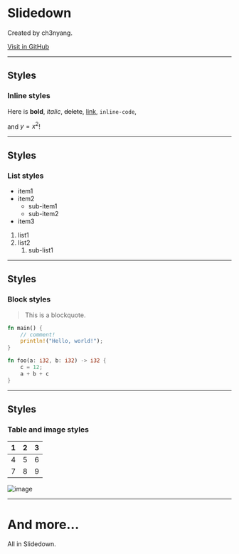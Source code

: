 <summary-page>

# Slidedown

<remark>Created by ch3nyang.</remark>

<remark>[Visit in GitHub](https://github.com/WCY-dt/Slidedown)</remark>

</summary-page>

---

## Styles

### Inline styles

Here is **bold**, *italic*, ~~delete~~, [link](https://www.baidu.com/), `inline-code`,

and $y=x^2$!

---

## Styles

### List styles

- item1
- item2
  - sub-item1
  - sub-item2
- item3

1. list1
2. list2
   1. sub-list1

---

## Styles

### Block styles

> This is a blockquote.

```rust
fn main() {
    // comment!
    println!("Hello, world!");
}

fn foo(a: i32, b: i32) -> i32 {
    c = 12;
    a + b + c
}
```

---

## Styles

### Table and image styles

| 1    | 2    | 3    |
| ---- | ---- | ---- |
| 4    | 5    | 6    |
| 7    | 8    | 9    |

![image](https://via.placeholder.com/350x150)

---

<summary-page>

# And more...

<remark>All in Slidedown.</remark>

</summary-page>


